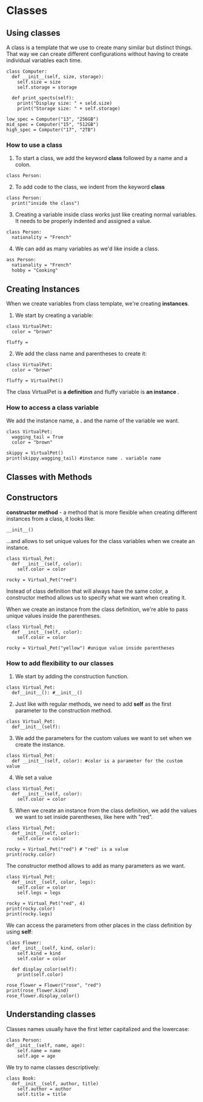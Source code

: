 # Classes

## Using classes
A class is a template that we use to create many similar but distinct things. That way we can create different configurations without having to create individual variables each time.
```
class Computer:
  def __init__(self, size, storage):
    self.size = size
    self.storage = storage

  def print_spects(self):
    print("Display size: " + seld.size)
    print("Storage size: " + self.storage)

low_spec = Computer("13", "256GB")
mid_spec = Computer("15", "512GB")
high_spec = Computer("17", "2TB")
```
### How to use a class
1. To start a class, we add the keyword <b>class</b> followed by a name and a colon.
```
class Person:
```
2. To add code to the class, we indent from the keyword <b>class</b>
```
class Person:
  print("inside the class")
```
3. Creating a variable inside class works just like creating normal variables. It needs to be properly indented and assigned a value.
```
class Person:
  nationality = "French"
```
4. We can add as many variables as we'd like inside a class.
```
ass Person:
  nationality = "French"
  hobby = "Cooking"
```
## Creating Instances
When we create variables from class template, we're creating <b>instances</b>.

1. We start by creating a variable:
```
class VirtualPet:
  color = "brown"

fluffy = 
```
2. We add the class name and parentheses to create it:
```
class VirtualPet:
  color = "brown"

fluffy = VirtualPet()
```
The class VirtualPet is <b>a definition</b> and fluffy variable is <b>an instance </b>.

### How to access a class variable

We add the instance name, a <b>.</b> and the name of the variable we want.
```
class VirtualPet:
  wagging_tail = True
  color = "brown"

skippy = VirtualPet()
print(skippy.wagging_tail) #instance name . variable name
```

## Classes with Methods


## Constructors

<b> constructor method</b> - a method that is more flexible when creating different instances from a class, it looks like:
```
__init__()
```
...and allows to set unique values for the class variables when we create an instance.

```
class Virtual_Pet:
  def __init__(self, color):
    self.color = color

rocky = Virtual_Pet("red")
```
Instead of class definition that will always have the same color, a constructor method allows us to specify what we want when creating it. 
<br>

When we create an instance from the class definition, we're able to pass unique values inside the parentheses.

```
class Virtual_Pet:
  def __init__(self, color):
    self.color = color

rocky = Virtual_Pet("yellow") #unique value inside parentheses
```

### How to add flexibility to our classes

1) We start by adding the construction function.
```
class Virtual_Pet:
  def__init__(): #__init__()
```


2) Just like with regular methods, we need to add <b>self</b> as the first parameter to the construction method.

```
class Virtual_Pet:
  def__init__(self):
```
3. We add the parameters for the custom values we want to set when we create the instance.
```
class Virtual_Pet:
  def __init__(self, color): #color is a parameter for the custom value
```
4. We set a value

```
class Virtual_Pet:
  def __init__(self, color):
    self.color = color
```
5. When we create an instance from the class definition, we add the values we want to set inside parentheses, like here with "red".
```
class Virtual_Pet:
  def__init__(self, color):
    self.color = color

rocky = Virtual_Pet("red") # "red" is a value
print(rocky.color)
```
The constructor method allows to add as many parameters as we want.
```
class Virtual_Pet:
  def__init__(self, color, legs):
    self.color = color
    self.legs = legs

rocky = Virtual_Pet("red", 4)
print(rocky.color)
print(rocky.legs)
```
We can access the parameters from other places in the class definition by using <b>self</b>:
```
class Flower:
  def__init__(self, kind, color):
    self.kind = kind
    self.color = color

  def display_color(self):
    print(self.color)

rose_flower = Flower("rose", "red")
print(rose_flower.kind)
rose_flower.display_color()
```
## Understanding classes

Classes names usually have the first letter capitalized and the lowercase:

```
class Person:
def__init__(self, name, age):
    self.name = name
    self.age = age
```
We try to name classes descriptively:
```
class Book:
  def__init__(self, author, title)
    self.author = author
    self.title = title
```

